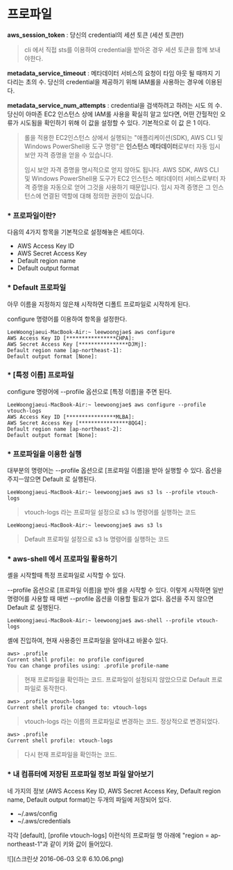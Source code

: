 # 프로파일

**aws_session_token** : 당신의 credential의 세션 토큰 (세션 토큰만)


> cli 에서 직접 sts를 이용하여 credential을 받아온 경우 세션 토큰을 함께 보내야한다.

**metadata_service_timeout** : 메타데이터 서비스의 요청이 타임 아웃 될 때까지 기다리는 초의 수. 당신의 credential을 제공하기 위해 IAM롤을 사용하는 경우에 이용된다.

**metadata_service_num_attempts** : credential을 검색하려고 하려는 시도 의 수. 당신이 아마존 EC2 인스턴스 상에 IAM롤 사용을 확실히 알고 있다면, 어떤 간헐적인 오류가 시도됨을 확인하기 위해 이 값을 설정할 수 있다. 기본적으로 이 값 은 1 이다.


> 롤을 적용한 EC2인스턴스 상에서 실행되는 "애플리케이션(SDK), AWS CLI 및 Windows PowerShell용 도구 명령"은 **인스턴스 메타데이터**로부터 자동 임시 보안 자격 증명을 얻을 수 있습니다.
> 
> 임시 보안 자격 증명을 명시적으로 얻지 않아도 됩니다. AWS SDK, AWS CLI 및 Windows PowerShell용 도구가 EC2 인스턴스 메타데이터 서비스로부터 자격 증명을 자동으로 얻어 그것을 사용하기 때문입니다. 임시 자격 증명은 그 인스턴스에 연결된 역할에 대해 정의한 권한이 있습니다.

### * 프로파일이란?

다음의 4가지 항목을 기본적으로 설정해놓은 세트이다.

* AWS Access Key ID
* AWS Secret Access Key
* Default region name
* Default output format

### * Default 프로파일

아무 이름을 지정하지 않은채 시작하면 디폴트 프로파일로 시작하게 된다.

configure 명령어를 이용하여 항목을 설정한다.

```
LeeWoongjaeui-MacBook-Air:~ leewoongjae$ aws configure
AWS Access Key ID [****************CHPA]: 
AWS Secret Access Key [****************DJMj]: 
Default region name [ap-northeast-1]: 
Default output format [None]: 
```

### * [특정 이름] 프로파일

configure 명령어에 --profile 옵션으로 [특정 이름]을 주면 된다.

```
LeeWoongjaeui-MacBook-Air:~ leewoongjae$ aws configure --profile vtouch-logs
AWS Access Key ID [****************MLBA]: 
AWS Secret Access Key [****************8QG4]: 
Default region name [ap-northeast-2]: 
Default output format [None]: 
```

### * 프로파일을 이용한 실행

대부분의 명령어는 --profile 옵션으로 [프로파일 이름]을 받아 실행할 수 있다.
옵션을 주지ㅡ않으면 Default 로 실행된다.

```
LeeWoongjaeui-MacBook-Air:~ leewoongjae$ aws s3 ls --profile vtouch-logs
```

> vtouch-logs 라는 프로파일 설정으로 s3 ls 명령어를 실행하는 코드

```
LeeWoongjaeui-MacBook-Air:~ leewoongjae$ aws s3 ls
```

> Default 프로파일 설정으로 s3 ls 명령어를 실행하는 코드

### * aws-shell 에서 프로파일 활용하기

셸을 시작할때 특정 프로파일로 시작할 수 있다.

--profile 옵션으로 [프로파일 이름]을 받아 셸을 시작할 수 있다.
이렇게 시작하면 일반 명령어를 사용할 때 매번 --profile 옵션을 이용할 필요가 없다.
옵션을 주지 않으면 Default 로 실행된다.

```
LeeWoongjaeui-MacBook-Air:~ leewoongjae$ aws-shell --profile vtouch-logs
```

셸에 진입하여, 현재 사용중인 프로파일을 알아내고 바꿀수 있다.

```
aws> .profile
Current shell profile: no profile configured
You can change profiles using: .profile profile-name
```

> 현재 프로파일을 확인하는 코드. 프로파일이 설정되지 않았으므로 Default 프로파일로 동작한다.

```
aws> .profile vtouch-logs
Current shell profile changed to: vtouch-logs
```

> vtouch-logs 라는 이름의 프로파일로 변경하는 코드. 정상적으로 변경되었다.

```
aws> .profile
Current shell profile: vtouch-logs
```

> 다시 현재 프로파일을 확인하는 코드.

### * 내 컴퓨터에 저장된 프로파일 정보 파일 알아보기

네 가지의 정보 (AWS Access Key ID, AWS Secret Access Key, Default region name, Default output format)는 두개의 파일에 저장되어 있다.

* ~/.aws/config
* ~/.aws/credentials

각각 [default], [profile vtouch-logs] 이런식의 프로파일 명 아래에 "region = ap-northeast-1"과 같이 키와 값이 들어있다.

![](스크린샷 2016-06-03 오후 6.10.06.png)